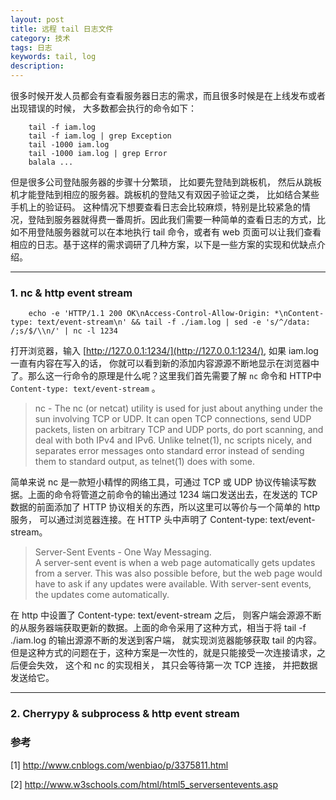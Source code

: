 ```yaml
---
layout: post
title: 远程 tail 日志文件
category: 技术
tags: 日志
keywords: tail, log
description: 
---  
```



很多时候开发人员都会有查看服务器日志的需求，而且很多时候是在上线发布或者出现错误的时候， 大多数都会执行的命令如下：

		tail -f iam.log
		tail -f iam.log | grep Exception
		tail -1000 iam.log
		tail -1000 iam.log | grep Error
		balala ...
		
但是很多公司登陆服务器的步骤十分繁琐， 比如要先登陆到跳板机， 然后从跳板机才能登陆到相应的服务器。跳板机的登陆又有双因子验证之类， 比如结合某些手机上的验证码。 这种情况下想要查看日志会比较麻烦，特别是比较紧急的情况，登陆到服务器就得费一番周折。因此我们需要一种简单的查看日志的方式，比如不用登陆服务器就可以在本地执行 tail 命令，或者有 web 页面可以让我们查看相应的日志。基于这样的需求调研了几种方案，以下是一些方案的实现和优缺点介绍。

---
### 1. nc & http event stream 

		echo -e 'HTTP/1.1 200 OK\nAccess-Control-Allow-Origin: *\nContent-type: text/event-stream\n' && tail -f ./iam.log | sed -e 's/^/data: /;s/$/\\n/' | nc -l 1234
		
打开浏览器，输入 [http://127.0.0.1:1234/](http://127.0.0.1:1234/), 如果 iam.log 一直有内容在写入的话， 你就可以看到新的添加内容源源不断地显示在浏览器中了。那么这一行命令的原理是什么呢？这里我们首先需要了解 ``` nc ``` 命令和 HTTP中 ```Content-type: text/event-stream``` 。

>nc -  The nc (or netcat) utility is used for just about anything under the sun involving TCP or UDP.  It can open TCP connections, send UDP packets, listen on
     arbitrary TCP and UDP ports, do port scanning, and deal with both IPv4 and IPv6.  Unlike telnet(1), nc scripts nicely, and separates error messages onto
     standard error instead of sending them to standard output, as telnet(1) does with some.
     
简单来说 nc 是一款短小精悍的网络工具，可通过 TCP 或 UDP 协议传输读写数据。上面的命令将管道之前命令的输出通过 1234 端口发送出去，在发送的 TCP 数据的前面添加了 HTTP 协议相关的东西，所以这里可以等价与一个简单的 http 服务， 可以通过浏览器连接。在 HTTP 头中声明了 Content-type: text/event-stream。
 
 	
>	Server-Sent Events - One Way Messaging.<br>
 	A server-sent event is when a web page automatically gets updates from a server.
 	This was also possible before, but the web page would have to ask if any updates were available. With server-sent events, the updates come automatically.
 	
在 http 中设置了 Content-type: text/event-stream 之后， 则客户端会源源不断的从服务器端获取更新的数据。上面的命令采用了这种方式，相当于将 tail -f ./iam.log 的输出源源不断的发送到客户端， 就实现浏览器能够获取 tail 的内容。
但是这种方式的问题在于，这种方案是一次性的，就是只能接受一次连接请求，之后便会失效， 这个和 nc 的实现相关， 其只会等待第一次 TCP 连接， 并把数据发送给它。

---

### 2. Cherrypy & subprocess & http event stream



 
### 参考 
 [1] http://www.cnblogs.com/wenbiao/p/3375811.html
 
 [2] http://www.w3schools.com/html/html5_serversentevents.asp